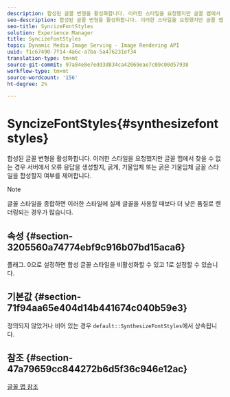 ```yaml
---
description: 합성된 글꼴 변형을 활성화합니다. 이러한 스타일을 요청했지만 글꼴 맵에서 찾을 수 없는 경우 서버에서 오류 응답을 생성할지, 굵게, 기울임체 또는 굵은 기울임체 글꼴 스타일을 합성할지 여부를 제어합니다.
seo-description: 합성된 글꼴 변형을 활성화합니다. 이러한 스타일을 요청했지만 글꼴 맵에서 찾을 수 없는 경우 서버에서 오류 응답을 생성할지, 굵게, 기울임체 또는 굵은 기울임체 글꼴 스타일을 합성할지 여부를 제어합니다.
seo-title: SyncizeFontStyles
solution: Experience Manager
title: SyncizeFontStyles
topic: Dynamic Media Image Serving - Image Rendering API
uuid: f1c67490-7f14-4a6c-a7ba-5a476231ef34
translation-type: tm+mt
source-git-commit: 97a84e8e7edd3d834ca42069eae7c09c00d57938
workflow-type: tm+mt
source-wordcount: '156'
ht-degree: 2%

---
```



# SyncizeFontStyles{#synthesizefontstyles}

합성된 글꼴 변형을 활성화합니다. 이러한 스타일을 요청했지만 글꼴 맵에서 찾을 수 없는 경우 서버에서 오류 응답을 생성할지, 굵게, 기울임체 또는 굵은 기울임체 글꼴 스타일을 합성할지 여부를 제어합니다.

>[!NOTE]
>
>글꼴 스타일을 종합하면 이러한 스타일에 실제 글꼴을 사용할 때보다 더 낮은 품질로 렌더링되는 경우가 많습니다.

## 속성 {#section-3205560a74774ebf9c916b07bd15aca6}

플래그. 0으로 설정하면 합성 글꼴 스타일을 비활성화할 수 있고 1로 설정할 수 있습니다.

## 기본값 {#section-71f94aa65e404d14b441674c040b59e3}

정의되지 않았거나 비어 있는 경우 `default::SynthesizeFontStyles`에서 상속됩니다.

## 참조 {#section-47a79659cc844272b6d5f36c946e12ac}

[글꼴 맵 참조](../../../../../is-api/image-catalog/image-serving-api-ref/c-image-catalog-reference/c-font-map-reference/c-font-map-reference.md#concept-f81f319d03c646c5a8ef87b3277dd37d)
